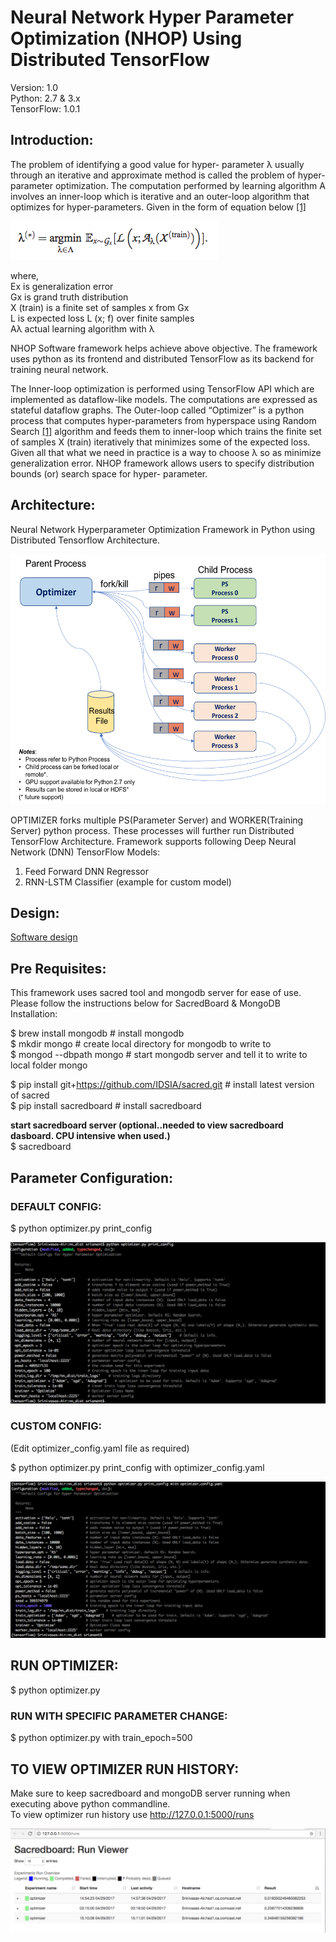 
Neural Network Hyper Parameter Optimization (NHOP) Using Distributed TensorFlow
========================================================================  
 
Version: 1.0  
Python: 2.7 & 3.x  
TensorFlow: 1.0.1

## Introduction:
The problem of identifying a good value for hyper- parameter λ usually through an iterative and approximate method is called the problem of hyper-parameter optimization. The computation performed by learning algorithm A involves an inner-loop which is iterative and an outer-loop algorithm that optimizes for hyper-parameters. Given in the form of equation below [[1]](http://www.jmlr.org/papers/volume13/bergstra12a/bergstra12a.pdf)  

<img src="images/hyperparam.png">  

where,  
Ex is generalization error  
Gx is grand truth distribution  
X (train) is a finite set of samples x from Gx  
L is expected loss L (x; f) over finite samples   
Aλ actual learning algorithm with λ  

NHOP Software framework helps achieve above objective. The framework uses python as its frontend and distributed TensorFlow as its backend for training neural network.  

The Inner-loop optimization is performed using TensorFlow API which are implemented as dataflow-like models. The computations are expressed as stateful dataflow graphs. The Outer-loop called “Optimizer” is a python process that computes hyper-parameters from hyperspace using Random Search [[1]](http://www.jmlr.org/papers/volume13/bergstra12a/bergstra12a.pdf) algorithm and feeds them to inner-loop which trains the finite set of samples X (train) iteratively that minimizes some of the expected loss. Given all that what we need in practice is a way to choose λ so as minimize generalization error. NHOP framework allows users to specify distribution bounds (or) search space for hyper- parameter.  

## Architecture:  

Neural Network Hyperparameter Optimization Framework in Python using Distributed Tensorflow Architecture.

  <img src="images/opt_arch.png" height="400"/>

OPTIMIZER forks multiple PS(Parameter Server) and WORKER(Training Server) python process. These processes will further run   Distributed TensorFlow Architecture. Framework supports following Deep Neural Network (DNN) TensorFlow Models:  
1) Feed Forward DNN Regressor  
2) RNN-LSTM Classifier  (example for custom model)  

## Design:
[Software design](https://github.com/srianant/DNN_Hyperparameter_Optimization/blob/master/Capstone_project_NHOP.pdf)  

## Pre Requisites:  

This framework uses sacred tool and mongodb server for ease of use.
Please follow the instructions below for SacredBoard & MongoDB Installation:  

$ brew install mongodb # install mongodb  
$ mkdir mongo # create local directory for mongodb to write to  
$ mongod --dbpath mongo # start mongodb server and tell it to write to local folder mongo  

$ pip install git+https://github.com/IDSIA/sacred.git # install latest version of sacred  
$ pip install sacredboard # install sacredboard  

**start sacredboard server (optional..needed to view sacredboard dasboard. CPU intensive when used.)**  
$ sacredboard

## Parameter Configuration:  

### DEFAULT CONFIG:  

  $ python optimizer.py print_config  

  <img src="images/opt_print_config.png">


### CUSTOM CONFIG:
(Edit optimizer_config.yaml file as required)  

  $ python optimizer.py print_config with optimizer_config.yaml  

   <img src="images/opt_print_custom.png">


## RUN OPTIMIZER:  

  $ python optimizer.py  


### RUN WITH SPECIFIC PARAMETER CHANGE:  

  $ python optimizer.py with train_epoch=500  


## TO VIEW OPTIMIZER RUN HISTORY:  

  Make sure to keep sacredboard and mongoDB server running when executing above python commandline.  
  To view optimizer run history use http://127.0.0.1:5000/runs  

  <img src="images/SacredBoardViewer.png">
